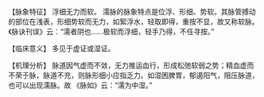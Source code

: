 【脉象特征】
浮细无力而软。
濡脉的脉象特点是位浮、形细、势软。其脉管搏动的部位在浅表，形细势软而无力，如絮浮水，轻取即得，重按不显，故又称软脉。《脉诀刊误》云：“濡者阴也……极软而浮细，轻手乃得，不任寻按。”

【临床意义】
多见于虚证或湿证。

【机理分析】
脉道因气虚而不敛，无力推运血行，形成松弛软弱之势；精血虚而不荣于脉，脉道不充，则脉形细小应指乏力。如湿困脾胃，郁遏阳气，阻压脉道，也可以出现濡脉。故 《脉如》云：“濡为中湿。”